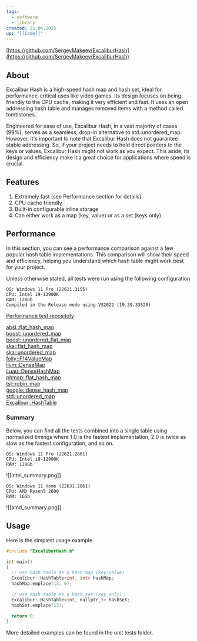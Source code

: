 ```yaml
---
tags:
  - software
  - library
created: 21.04.2025
up: "[[Code]]"
---
```

[https://github.com/SergeyMakeev/ExcaliburHash](https://github.com/SergeyMakeev/ExcaliburHash)

## About
Excalibur Hash is a high-speed hash map and hash set, ideal for performance-critical uses like video games. Its design focuses on being friendly to the CPU cache, making it very efficient and fast. It uses an open addressing hash table and manages removed items with a method called tombstones.

Engineered for ease of use, Excalibur Hash, in a vast majority of cases (99%), serves as a seamless, drop-in alternative to std::unordered_map. However, it's important to note that Excalibur Hash does not guarantee stable addressing. So, if your project needs to hold direct pointers to the keys or values, Excalibur Hash might not work as you expect. This aside, its design and efficiency make it a great choice for applications where speed is crucial.

## Features
1. Extremely fast (see Performance section for details)
2. CPU cache friendly
3. Built-in configurable inline storage
4. Can either work as a map (key, value) or as a set (keys only)

## Performance
In this section, you can see a performance comparison against a few popular hash table implementations. This comparison will show their speed and efficiency, helping you understand which hash table might work best for your project.

Unless otherwise stated, all tests were run using the following configuration

```
OS: Windows 11 Pro (22621.3155)
CPU: Intel i9-12900K
RAM: 128Gb 
Compiled in the Release mode using VS2022 (19.39.33520)
```

[Performance test repositoty](https://github.com/SergeyMakeev/SimpleHashTest)

[absl::flat_hash_map](https://github.com/abseil/abseil-cpp/tree/2be67701e7a33b45d322064349827e1155953338)  
[boost::unordered_map](https://github.com/boostorg/unordered/tree/67c5cdb3a69f0b92d2779880ce9aa1d46e54cf7b)  
[boost::unordered_flat_map](https://github.com/boostorg/unordered/tree/67c5cdb3a69f0b92d2779880ce9aa1d46e54cf7b)  
[ska::flat_hash_map](https://github.com/skarupke/flat_hash_map/tree/2c4687431f978f02a3780e24b8b701d22aa32d9c)  
[ska::unordered_map](https://github.com/skarupke/flat_hash_map/tree/2c4687431f978f02a3780e24b8b701d22aa32d9c)  
[folly::F14ValueMap](https://github.com/facebook/folly/tree/4a2f1aaa23d3a4c755b5dc500360ce1011b2e149)  
[llvm::DenseMap](https://github.com/llvm/llvm-project/tree/2521e9785dd640920d97b110a8e5b6886e09b851)  
[Luau::DenseHashMap](https://github.com/luau-lang/luau/tree/cdd1a380dbf768f168910317e7576210afcd9552)  
[phmap::flat_hash_map](https://github.com/greg7mdp/parallel-hashmap/tree/946ebad67a21212d11a0dd4deb7cdedc297d47bc)  
[tsl::robin_map](https://github.com/Tessil/robin-map/tree/f45ebce73b3631fdfb8205e2ba700b726ff0c34f)  
[google::dense_hash_map](https://github.com/sparsehash/sparsehash/tree/1dffea3d917445d70d33d0c7492919fc4408fe5c)  
[std::unordered_map](https://github.com/microsoft/STL)  
[Excalibur::HashTable](https://github.com/SergeyMakeev/ExcaliburHash/tree/60be6e673a37317904150c402d43c70801cdbd95)

### Summary
Below, you can find all the tests combined into a single table using normalized timings where 1.0 is the fastest implementation, 2.0 is twice as slow as the fastest configuration, and so on.

```
OS: Windows 11 Pro (22621.2861)
CPU: Intel i9-12900K
RAM: 128Gb 
```

![[intel_summary.png]]

```
OS: Windows 11 Home (22631.2861)
CPU: AMD Ryzen5 2600
RAM: 16Gb 
```

![[amd_summary.png]]

## Usage
Here is the simplest usage example.

```c
#include "ExcaliburHash.h"

int main()
{
  // use hash table as a hash map (key/value)
  Excalibur::HashTable<int, int> hashMap;
  hashMap.emplace(13, 6);

  // use hash table as a hash set (key only)
  Excalibur::HashTable<int, nullptr_t> hashSet;
  hashSet.emplace(13);

  return 0;
}
```

More detailed examples can be found in the unit tests folder.